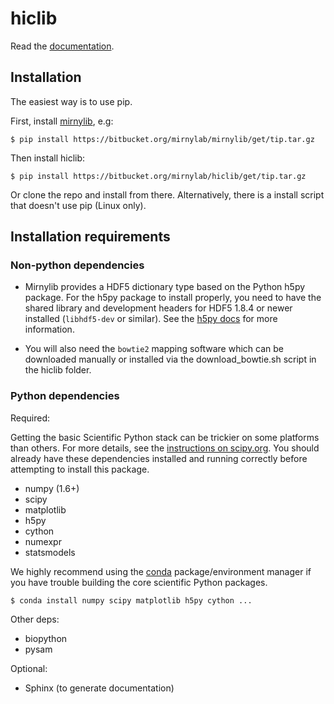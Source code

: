 hiclib
======
 
Read the [documentation](http://mirnylab.bitbucket.org/hiclib/index.html).

Installation
------------
The easiest way is to use pip.

First, install [mirnylib](https://bitbucket.org/mirnylab/mirnylib), e.g:

`$ pip install https://bitbucket.org/mirnylab/mirnylib/get/tip.tar.gz`

Then install hiclib:

`$ pip install https://bitbucket.org/mirnylab/hiclib/get/tip.tar.gz`

Or clone the repo and install from there. Alternatively, there is a install script that doesn't use pip (Linux only).

Installation requirements
-------------------------

### Non-python dependencies

- Mirnylib provides a HDF5 dictionary type based on the Python h5py package. For the h5py package to install properly, you need to have the shared library and development headers for HDF5 1.8.4 or newer installed (`libhdf5-dev` or similar). See the [h5py docs](http://docs.h5py.org/en/latest/build.html) for more information.

- You will also need the `bowtie2` mapping software which can be downloaded manually or installed via the download_bowtie.sh script in the hiclib folder.

### Python dependencies

Required:

Getting the basic Scientific Python stack can be trickier on some platforms than others. For more details, see the [instructions on scipy.org](http://www.scipy.org/install.html). You should already have these dependencies installed and running correctly before attempting to install this package.

- numpy (1.6+)
- scipy
- matplotlib
- h5py
- cython
- numexpr
- statsmodels

We highly recommend using the [conda](http://conda.pydata.org/miniconda.html) package/environment manager if you have trouble building the core scientific Python packages.

`$ conda install numpy scipy matplotlib h5py cython ...`

Other deps:

- biopython
- pysam

Optional:

- Sphinx (to generate documentation)
